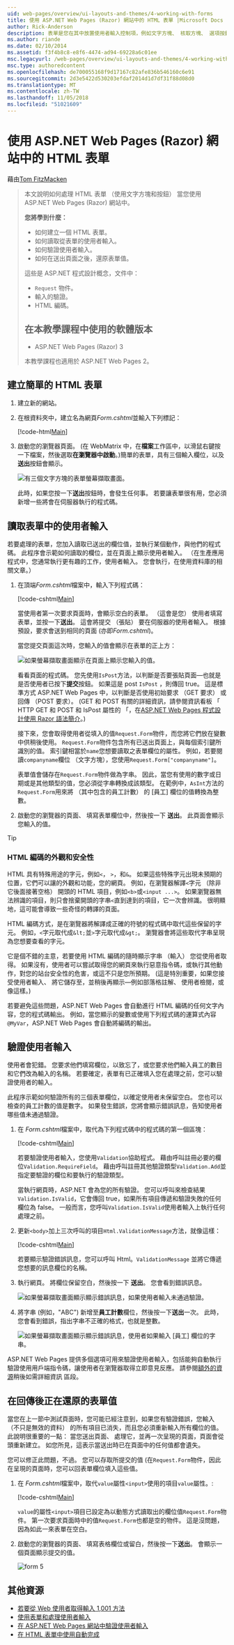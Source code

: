 ```yaml
---
uid: web-pages/overview/ui-layouts-and-themes/4-working-with-forms
title: 使用 ASP.NET Web Pages (Razor) 網站中的 HTML 表單 |Microsoft Docs
author: Rick-Anderson
description: 表單是您在其中放置使用者輸入控制項，例如文字方塊、 核取方塊、 選項按鈕和下拉式清單的 HTML 文件區段。 使用表單北...
ms.author: riande
ms.date: 02/10/2014
ms.assetid: f3f4b8c8-e8f6-4474-ad94-69228a6c01ee
msc.legacyurl: /web-pages/overview/ui-layouts-and-themes/4-working-with-forms
msc.type: authoredcontent
ms.openlocfilehash: de700055168f9d17167c82afe836b546160c6e91
ms.sourcegitcommit: 2d3e5422d530203efdaf2014d1d7df31f88d08d0
ms.translationtype: MT
ms.contentlocale: zh-TW
ms.lasthandoff: 11/05/2018
ms.locfileid: "51021609"
---
```

<a name="working-with-html-forms-in-aspnet-web-pages-razor-sites"></a>使用 ASP.NET Web Pages (Razor) 網站中的 HTML 表單
====================
藉由[Tom FitzMacken](https://github.com/tfitzmac)

> 本文說明如何處理 HTML 表單 （使用文字方塊和按鈕） 當您使用 ASP.NET Web Pages (Razor) 網站中。
> 
> **您將學到什麼：** 
> 
> - 如何建立一個 HTML 表單。
> - 如何讀取從表單的使用者輸入。
> - 如何驗證使用者輸入。
> - 如何在送出頁面之後，還原表單值。
> 
> 這些是 ASP.NET 程式設計概念，文件中：
> 
> - `Request` 物件。
> - 輸入的驗證。
> - HTML 編碼。
>   
> 
> ## <a name="software-versions-used-in-the-tutorial"></a>在本教學課程中使用的軟體版本
> 
> 
> - ASP.NET Web Pages (Razor) 3
>   
> 
> 本教學課程也適用於 ASP.NET Web Pages 2。


## <a name="creating-a-simple-html-form"></a>建立簡單的 HTML 表單

1. 建立新的網站。
2. 在根資料夾中，建立名為網頁*Form.cshtml*並輸入下列標記：

    [!code-html[Main](4-working-with-forms/samples/sample1.html)]
3. 啟動您的瀏覽器頁面。 (在 WebMatrix 中，在**檔案**工作區中，以滑鼠右鍵按一下檔案，然後選取**在瀏覽器中啟動**。)簡單的表單，具有三個輸入欄位，以及**送出**按鈕會顯示。

    ![有三個文字方塊的表單螢幕擷取畫面。](4-working-with-forms/_static/image1.jpg)

    此時，如果您按一下**送出**按鈕時，會發生任何事。 若要讓表單很有用，您必須新增一些將會在伺服器執行的程式碼。

## <a name="reading-user-input-from-the-form"></a>讀取表單中的使用者輸入

若要處理的表單，您加入讀取已送出的欄位值，並執行某個動作，與他們的程式碼。 此程序會示範如何讀取的欄位，並在頁面上顯示使用者輸入。 （在生產應用程式中，您通常執行更有趣的工作，使用者輸入。 您會執行，在使用資料庫的相關文章。）

1. 在頂端*Form.cshtml*檔案中，輸入下列程式碼：

    [!code-cshtml[Main](4-working-with-forms/samples/sample2.cshtml)]

    當使用者第一次要求頁面時，會顯示空白的表單。 （這會是您） 使用者填寫表單，並按一下**送出**。 這會將提交 （張貼） 要在伺服器的使用者輸入。 根據預設，要求會送到相同的頁面 (亦即*Form.cshtml*)。

    當您提交頁面這次時，您輸入的值會顯示在表單的正上方：

    ![如果螢幕擷取畫面顯示在頁面上顯示您輸入的值。](4-working-with-forms/_static/image2.jpg)

    看看頁面的程式碼。 您先使用`IsPost`方法，以判斷是否要張貼頁面&#8212;也就是是否使用者已按下**提交**按鈕。 如果這是 post `IsPost` ，則傳回 true。 這是標準方式 ASP.NET Web Pages 中，以判斷是否使用初始要求 （GET 要求） 或回傳 （POST 要求）。 (GET 和 POST 有關的詳細資訊，請參閱資訊看板 「 HTTP GET 和 POST 和 IsPost 屬性的 「，在[ASP.NET Web Pages 程式設計使用 Razor 語法簡介](https://go.microsoft.com/fwlink/?LinkId=202890#SB_HttpGetPost)。)

    接下來，您會取得使用者從填入的值`Request.Form`物件，而您將它們放在變數中供稍後使用。 `Request.Form`物件包含所有已送出頁面上，與每個索引鍵所識別的值。 索引鍵相當於`name`您想要讀取之表單欄位的屬性。 例如，若要閱讀`companyname`欄位 （文字方塊），您使用`Request.Form["companyname"]`。

    表單值會儲存在`Request.Form`物件做為字串。 因此，當您有使用的數字或日期或是其他類型的值，您必須從字串轉換成該類型。 在範例中，`AsInt`方法的`Request.Form`用來將 （其中包含的員工計數） 的 [員工] 欄位的值轉換為整數。
2. 啟動您的瀏覽器的頁面、 填寫表單欄位中，然後按一下 **送出**。 此頁面會顯示您輸入的值。

> [!TIP] 
> 
> <a id="SB_HTMLEncoding"></a>
> ### <a name="html-encoding-for-appearance-and-security"></a>HTML 編碼的外觀和安全性
> 
> HTML 具有特殊用途的字元，例如`<`， `>`，和`&`。 如果這些特殊字元出現未預期的位置，它們可以讓的外觀和功能，您的網頁。 例如，在瀏覽器解譯`<`字元 （除非它後面接著空格） 開頭的 HTML 項目，例如`<b>`或`<input ...>`。 如果瀏覽器無法辨識的項目，則只會捨棄開頭的字串`<`直到達到的項目，它一次會辨識。 很明顯地，這可能會導致一些奇怪的轉譯的頁面。
> 
> HTML 編碼方式，是在瀏覽器將解譯成正確的符號的程式碼中取代這些保留的字元。 例如，`<`字元取代成`&lt;`並`>`字元取代成`&gt;`。 瀏覽器會將這些取代字串呈現為您想要查看的字元。
> 
> 它是個不錯的主意，若要使用 HTML 編碼的隨時顯示字串 （輸入） 您從使用者取得。 如果沒有，使用者可以嘗試取得您的網頁來執行惡意指令碼，或執行其他動作，對您的站台安全性的危害，或這不只是您所預期。 (這是特別重要，如果您接受使用者輸入、 將它儲存至，並稍後再顯示&#8212;例如部落格註解、 使用者檢閱，或像這樣。)
> 
> 若要避免這些問題，ASP.NET Web Pages 會自動進行 HTML 編碼的任何文字內容，您的程式碼輸出。 例如，當您顯示的變數或使用下列程式碼的運算式內容`@MyVar`，ASP.NET Web Pages 會自動將編碼的輸出。


## <a name="validating-user-input"></a>驗證使用者輸入

使用者會犯錯。 您要求他們填寫欄位，以致忘了，或您要求他們輸入員工的數目和它們改為輸入的名稱。 若要確定，表單有已正確填入您在處理之前，您可以驗證使用者的輸入。

此程序示範如何驗證所有的三個表單欄位，以確定使用者未保留空白。 您也可以檢查的員工計數的值是數字。 如果發生錯誤，您將會顯示錯誤訊息，告知使用者哪些值未通過驗證。

1. 在  *Form.cshtml*檔案中，取代為下列程式碼中的程式碼的第一個區塊： 

    [!code-cshtml[Main](4-working-with-forms/samples/sample3.cshtml)]

    若要驗證使用者輸入，您使用`Validation`協助程式。 藉由呼叫註冊必要的欄位`Validation.RequireField`。 藉由呼叫註冊其他驗證類型`Validation.Add`並指定要驗證的欄位和要執行的驗證類型。

    當執行網頁時，ASP.NET 會為您的所有驗證。 您可以呼叫來檢查結果`Validation.IsValid`，它會傳回 true，如果所有項目傳遞和驗證失敗的任何欄位為 false。 一般而言，您呼叫`Validation.IsValid`使用者輸入上執行任何處理之前。
2. 更新`<body>`加上三次呼叫的項目`Html.ValidationMessage`方法，就像這樣：

    [!code-cshtml[Main](4-working-with-forms/samples/sample4.cshtml?highlight=8,13,18)]

    若要顯示驗證錯誤訊息，您可以呼叫 Html。`ValidationMessage` 並將它傳遞您想要的訊息欄位的名稱。
3. 執行網頁。 將欄位保留空白，然後按一下 **送出**。 您會看到錯誤訊息。

    ![如果螢幕擷取畫面顯示顯示錯誤訊息，如果使用者輸入未通過驗證。](4-working-with-forms/_static/image3.jpg)
4. 將字串 (例如，"ABC") 新增至**員工計數**欄位，然後按一下**送出**一次。 此時，您會看到錯誤，指出字串不正確的格式，也就是整數。

    ![如果螢幕擷取畫面顯示顯示錯誤訊息，使用者如果輸入 [員工] 欄位的字串。](4-working-with-forms/_static/image4.jpg)

ASP.NET Web Pages 提供多個選項可用來驗證使用者輸入，包括能夠自動執行驗證使用用戶端指令碼，讓使用者在瀏覽器取得立即意見反應。 請參閱[額外的資源](#Additional_Resources)稍後如需詳細資訊 區段。

## <a name="restoring-form-values-after-postbacks"></a>在回傳後正在還原的表單值

當您在上一節中測試頁面時，您可能已經注意到，如果您有驗證錯誤，您輸入 （不只是無效的資料） 的所有項目已消失，而且您必須重新輸入所有欄位的值。 此說明很重要的一點： 當您送出頁面、 處理它，並再一次呈現的頁面，頁面會從頭重新建立。 如您所見，這表示當送出時已在頁面中的任何值都會遺失。

您可以修正此問題，不過。 您可以存取所提交的值 (在`Request.Form`物件，因此在呈現的頁面時，您可以回表單欄位填入這些值。

1. 在  *Form.cshtml*檔案中，取代`value`屬性`<input>`使用的項目`value`屬性。: 

    [!code-cshtml[Main](4-working-with-forms/samples/sample5.cshtml?highlight=13,19,25)]

    `value`的屬性`<input>`項目已設定為以動態方式讀取出的欄位值`Request.Form`物件。 第一次要求頁面時中的值`Request.Form`也都是空的物件。 這是沒問題，因為如此一來表單在空白。
2. 啟動您的瀏覽器的頁面、 填寫表格欄位或留白，然後按一下**送出**。 會顯示一個頁面顯示提交的值。

    ![form 5](4-working-with-forms/_static/image5.jpg)

<a id="Additional_Resources"></a>
## <a name="additional-resources"></a>其他資源

- [若要從 Web 使用者取得輸入 1,001 方法](https://msdn.microsoft.com/library/ms971057.aspx)
- [使用表單和處理使用者輸入](https://msdn.microsoft.com/library/ms525182(VS.90).aspx)
- [在 ASP.NET Web Pages 網站中驗證使用者輸入](https://go.microsoft.com/fwlink/?LinkId=253002)
- [在 HTML 表單中使用自動完成](https://msdn.microsoft.com/library/ms533032(VS.85).aspx)
